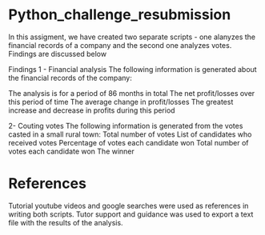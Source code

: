 # Python_challenge_resubmission
In this assigment, we have created two separate scripts - one alanyzes the financial records of a company and the second one analyzes votes. Findings are discussed below

Findings
1 - Financial analysis The following information is generated about the financial records of the company:

The analysis is for a period of 86 months in total
The net profit/losses over this period of time
The average change in profit/losses
The greatest increase and decrease in profits during this period


2- Couting votes The following information is generated from the votes casted in a small rural town:
Total number of votes
List of candidates who received votes
Percentage of votes each candidate won
Total number of votes each candidate won
The winner


# References
Tutorial youtube videos and google searches were used as references in writing both scripts. Tutor support and guidance was used to export a text file with the results of the analysis.

